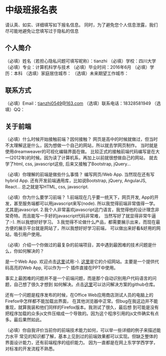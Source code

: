 # 中级班报名表

请认真、如实、详细填写如下报名信息。
同时，为了避免您个人信息泄露，我们尽可能地避免让您填写过于隐私的信息

## 个人简介

（必填）姓名（若担心隐私问题可填写昵称）：tianzhi
（必填）学校：四川大学
（必填）专业：计算机科学与技术
（必填）毕业时间：2016年6月
（必填）学历：本科
（选填）家庭居住城市：
（选填）未来期望工作城市：

## 联系方式

（必填）Email：tianzhi0549@163.com
（选填）联系电话：18328581949
（选填）QQ：

## 关于前端

（必填）什么时候开始接触前端？因何接触？
 网页是高中的时候就做过，但当时不太理解这是什么，因为想做一个自己的网站，所以就去学网页制作。
 当时就是使用dreamweaver的可视化编辑界面在做。
 比较正式的接触前端代码编写是在大一(2012年)的时候。因为读了计算机系，再加上以前就很想做自己的网站，
 就去学了html, css, javascript这些, 后来又接触了Bootstrap, jQuery...

（必填）你理解的前端是做些什么事情？
 编写网页/Web App. 当然现在还有写hybrid App. 还有开发前端通用库，比如说Bootstrap, jQuery,
 AngularJS, React...
 总之就是写HTML, css, javascript.


（必填）你为什么要学习前端？
 1.前端现在几乎要一统天下，网页开发, App的开发，甚至服务端都可以用javascript来写(node). 
   所以我觉得前端非常值得一学。尤其是javascript.
 2.我个人非常喜欢javascript这门语言，我觉得他的设计理念非常奇特。而且能写一手好的javascript代码非常难，
   当然写好了就显得非常牛逼了:-). 所以我想好好学习。
 3.我觉得不论做什么产品，都需要展示出来，而现在最方便的展示平台就是网站了，所以我想好好学习前端，
   可以做出来好看&好用的网站，吸引用户使用。
    
（必填）介绍一个你做过的最复杂的前端项目，其中遇到最困难的技术问题是什么，你如何解决的？

 是一个Web App. 欢迎点击[这里](https://www.codepp.net/ppt/index.php?client=web)试用:-). 
 [这里](http://www.codepp.net)是它的介绍网站。主要是一个提供代码高亮的Web App, 可以作为一个
 插件直接在PPT中使用。

 事实上最困难的问题并不是一个前端问题，而是那个自动识别用户代码语言的问题，自己想了很久才想到
 如何解决。点击[这里](https://github.com/tianzhi0549/detect_code_lang)可以访问解决方案的github仓库。

 还有一个问题是程序发布的时候，在Office Web应用商店测试人员的电脑上的Firefox中怎样都不能加载出界面，
 在其他浏览器中正常。但bug在我这边并不能重现，就算我装和他们同样的Firefox版本。我测试了很久，最后想
 到可能是没有把程序加载的众多js文件压缩成一个导致的。因为这个程序引用的js文件确实有点多。最后果然如此。
 
 
（必填）你自我评价当前你的前端技术能力如何，可以举一些详细的例子来描述能力水平
 常见的知识都了解，基本上见到过的前端效果都可以实现。但缺乏整体的界面设计能力，还有前端程序的组织能力。
 因为一直都是在网上东学学西学学，对标准的开发流程不熟悉。
 
 
